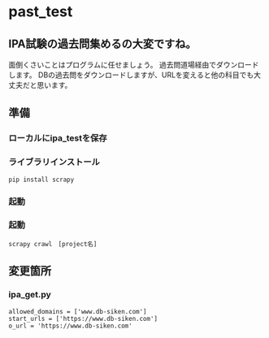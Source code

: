 # past_test


## IPA試験の過去問集めるの大変ですね。
面倒くさいことはプログラムに任せましょう。
過去問道場経由でダウンロードします。
DBの過去問をダウンロードしますが、URLを変えると他の科目でも大丈夫だと思います。

## 準備
### ローカルにipa_testを保存

### ライブラリインストール

```
pip install scrapy
```

### 起動

### 起動

```
scrapy crawl　[project名]
```

## 変更箇所
### ipa_get.py
```
allowed_domains = ['www.db-siken.com']
start_urls = ['https://www.db-siken.com']
o_url = 'https://www.db-siken.com'
```
